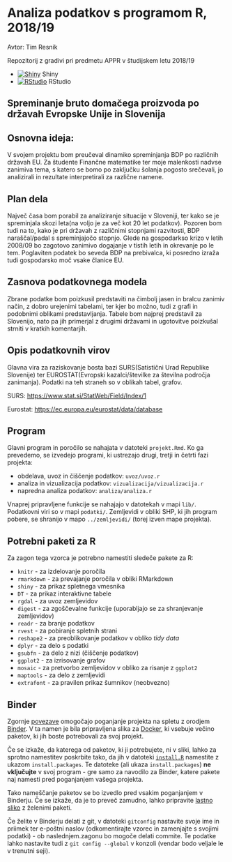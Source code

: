 # Analiza podatkov s programom R, 2018/19

Avtor: Tim Resnik

Repozitorij z gradivi pri predmetu APPR v študijskem letu 2018/19

* [![Shiny](http://mybinder.org/badge.svg)](http://beta.mybinder.org/v2/gh/jaanos/APPR-2018-19/master?urlpath=shiny/APPR-2018-19/projekt.Rmd) Shiny
* [![RStudio](http://mybinder.org/badge.svg)](http://beta.mybinder.org/v2/gh/jaanos/APPR-2018-19/master?urlpath=rstudio) RStudio

## Spreminanje bruto domačega proizvoda po državah Evropske Unije in Slovenija

## Osnovna ideja:
V svojem projektu bom preučeval dinamiko spreminjanja BDP po različnih državah EU. Za študente Finančne matematike ter moje malenkosti nadvse zanimiva tema, s katero se bomo po zaključku šolanja pogosto srečevali, jo analizirali in rezultate interpretirali za različne namene.

## Plan dela
Največ časa bom porabil za analiziranje situacije v Sloveniji, ter kako se je spreminjala skozi leta(na voljo je za več kot 20 let podatkov). Pozoren bom tudi na to, kako je pri državah z različnimi stopnjami razvitosti, BDP naraščal/padal s spreminjajočo stopnjo. Glede na gospodarkso krizo v letih 2008/09 bo zagotovo zanimivo dogajanje v tistih letih in okrevanje po le tem. Poglaviten podatek bo seveda BDP na prebivalca, ki posredno izraža tudi gospodarsko moč vsake članice EU.

## Zasnova podatkovnega modela
Zbrane podatke bom poizkusil predstaviti na čimbolj jasen in bralcu zanimiv način, z dobro urejenimi tabelami, ter kjer bo možno, tudi z grafi in podobnimi oblikami predstavljanja. Tabele bom najprej predstavil za Slovenijo, nato pa jih primerjal z drugimi državami in ugotovitve poizkušal strniti v kratkih komentarjih. 

## Opis podatkovnih virov
Glavna vira za raziskovanje bosta bazi SURS(Satistični Urad Republike Slovenije) ter EUROSTAT(Evropski kazalci/številke za številna področja zanimanja). Podatki na teh straneh so v oblikah tabel, grafov.

SURS:
https://www.stat.si/StatWeb/Field/Index/1

Eurostat:
https://ec.europa.eu/eurostat/data/database



## Program

Glavni program in poročilo se nahajata v datoteki `projekt.Rmd`.
Ko ga prevedemo, se izvedejo programi, ki ustrezajo drugi, tretji in četrti fazi projekta:

* obdelava, uvoz in čiščenje podatkov: `uvoz/uvoz.r`
* analiza in vizualizacija podatkov: `vizualizacija/vizualizacija.r`
* napredna analiza podatkov: `analiza/analiza.r`

Vnaprej pripravljene funkcije se nahajajo v datotekah v mapi `lib/`.
Podatkovni viri so v mapi `podatki/`.
Zemljevidi v obliki SHP, ki jih program pobere,
se shranijo v mapo `../zemljevidi/` (torej izven mape projekta).

## Potrebni paketi za R

Za zagon tega vzorca je potrebno namestiti sledeče pakete za R:

* `knitr` - za izdelovanje poročila
* `rmarkdown` - za prevajanje poročila v obliki RMarkdown
* `shiny` - za prikaz spletnega vmesnika
* `DT` - za prikaz interaktivne tabele
* `rgdal` - za uvoz zemljevidov
* `digest` - za zgoščevalne funkcije (uporabljajo se za shranjevanje zemljevidov)
* `readr` - za branje podatkov
* `rvest` - za pobiranje spletnih strani
* `reshape2` - za preoblikovanje podatkov v obliko *tidy data*
* `dplyr` - za delo s podatki
* `gsubfn` - za delo z nizi (čiščenje podatkov)
* `ggplot2` - za izrisovanje grafov
* `mosaic` - za pretvorbo zemljevidov v obliko za risanje z `ggplot2`
* `maptools` - za delo z zemljevidi
* `extrafont` - za pravilen prikaz šumnikov (neobvezno)

## Binder

Zgornje [povezave](#analiza-podatkov-s-programom-r-201819)
omogočajo poganjanje projekta na spletu z orodjem [Binder](https://mybinder.org/).
V ta namen je bila pripravljena slika za [Docker](https://www.docker.com/),
ki vsebuje večino paketov, ki jih boste potrebovali za svoj projekt.

Če se izkaže, da katerega od paketov, ki ji potrebujete, ni v sliki,
lahko za sprotno namestitev poskrbite tako,
da jih v datoteki [`install.R`](install.R) namestite z ukazom `install.packages`.
Te datoteke (ali ukaza `install.packages`) **ne vključujte** v svoj program -
gre samo za navodilo za Binder, katere pakete naj namesti pred poganjanjem vašega projekta.

Tako nameščanje paketov se bo izvedlo pred vsakim poganjanjem v Binderju.
Če se izkaže, da je to preveč zamudno,
lahko pripravite [lastno sliko](https://github.com/jaanos/APPR-docker) z želenimi paketi.

Če želite v Binderju delati z git,
v datoteki `gitconfig` nastavite svoje ime in priimek ter e-poštni naslov
(odkomentirajte vzorec in zamenjajte s svojimi podatki) -
ob naslednjem.zagonu bo mogoče delati commite.
Te podatke lahko nastavite tudi z `git config --global` v konzoli
(vendar bodo veljale le v trenutni seji).
